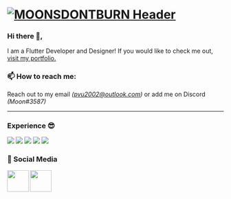 # [![MOONSDONTBURN Header](https://i.imgur.com/nFhRED0.png)](https://moonsdontburn.design/)

### Hi there 👋,
I am a Flutter Developer and Designer! If you would like to check me out, <a href="https://moonsdontburn.design/">visit my portfolio.</a>

### 📫 How to reach me:
Reach out to my email *(pvu2002@outlook.com)* or add me on Discord  *(Moon#3587)*

---

###  Experience 😎
<img src="https://img.shields.io/badge/java-%23ED8B00.svg?&style=for-the-badge&logo=java&logoColor=white"/>  <img src="https://img.shields.io/badge/dart-%230175C2.svg?&style=for-the-badge&logo=dart&logoColor=white"/> <img src="https://img.shields.io/badge/python%20-%2314354C.svg?&style=for-the-badge&logo=python&logoColor=white"/> <img src="https://img.shields.io/badge/github%20-%23121011.svg?&style=for-the-badge&logo=github&logoColor=white"/> <a href ="https://www.linkedin.com/in/philipvu"> <img src="https://img.shields.io/badge/LinkedIn-0077B5?style=for-the-badge&logo=linkedin&logoColor=white"> </a> <br/> 


### 🌱 Social Media 

<a href ="https://www.youtube.com/channel/UCurQRmT17EyOIrdPseiastg"> <img width="50" align='left' src="https://cdn1.iconfinder.com/data/icons/logotypes/32/youtube-512.png"> </a>
<a href ="https://wakatime.com/@GhostWalker562"> <img width="50" align='left' src="https://cdn.worldvectorlogo.com/logos/wakatime.svg"> </a>


<!--
**GhostWalker562/GhostWalker562** is a ✨ _special_ ✨ repository because its `README.md` (this file) appears on your GitHub profile.

Here are some ideas to get you started:

- 🔭 I’m currently working on ...
- 🌱 I’m currently learning ...
- 👯 I’m looking to collaborate on ...
- 🤔 I’m looking for help with ...
- 💬 Ask me about ...
- 📫 How to reach me: ...
- 😄 Pronouns: ...
- ⚡ Fun fact: ...
-->


